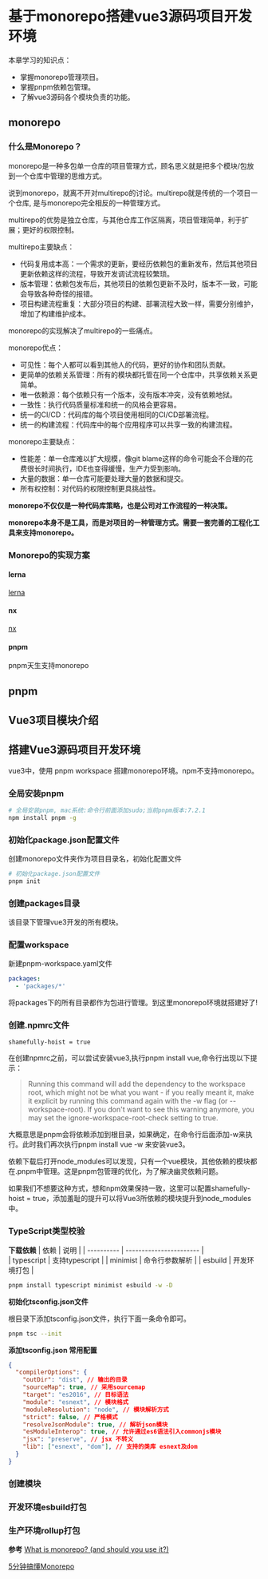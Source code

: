 # 基于monorepo搭建vue3源码项目开发环境

本章学习的知识点：
- 掌握monorepo管理项目。
- 掌握pnpm依赖包管理。
- 了解vue3源码各个模块负责的功能。

## monorepo
### 什么是Monorepo？
monorepo是一种多包单一仓库的项目管理方式，顾名思义就是把多个模块/包放到一个仓库中管理的思维方式。

说到monorepo，就离不开对multirepo的讨论。multirepo就是传统的一个项目一个仓库, 是与monorepo完全相反的一种管理方式。

multirepo的优势是独立仓库，与其他仓库工作区隔离，项目管理简单，利于扩展；更好的权限控制。

multirepo主要缺点：
- 代码复用成本高：一个需求的更新，要经历依赖包的重新发布，然后其他项目更新依赖这样的流程，导致开发调试流程较繁琐。
- 版本管理：依赖包发布后，其他项目的依赖包更新不及时，版本不一致，可能会导致各种奇怪的报错。
- 项目构建流程重复：大部分项目的构建、部署流程大致一样，需要分别维护，增加了构建维护成本。

monorepo的实现解决了multirepo的一些痛点。

monorepo优点：
- 可见性：每个人都可以看到其他人的代码，更好的协作和团队贡献。
- 更简单的依赖关系管理：所有的模块都托管在同一个仓库中，共享依赖关系更简单。
- 唯一依赖源：每个依赖只有一个版本，没有版本冲突，没有依赖地狱。
- 一致性：执行代码质量标准和统一的风格会更容易。
- 统一的CI/CD：代码库的每个项目使用相同的CI/CD部署流程。
- 统一的构建流程：代码库中的每个应用程序可以共享一致的构建流程。

monorepo主要缺点：
- 性能差：单一仓库难以扩大规模，像git blame这样的命令可能会不合理的花费很长时间执行，IDE也变得缓慢，生产力受到影响。
- 大量的数据：单一仓库可能要处理大量的数据和提交。
- 所有权控制：对代码的权限控制更具挑战性。

**monorepo不仅仅是一种代码库策略，也是公司对工作流程的一种决策。**

**monorepo本身不是工具，而是对项目的一种管理方式。需要一套完善的工程化工具来支持monorepo。**

### Monorepo的实现方案

#### lerna
[lerna](https://lerna.js.org/docs/introduction)

#### nx
[nx](https://nx.dev/getting-started/intro)

#### pnpm
pnpm天生支持monorepo

## pnpm

## Vue3项目模块介绍




## 搭建Vue3源码项目开发环境

vue3中，使用 pnpm workspace 搭建monorepo环境。npm不支持monorepo。

### 全局安装pnpm
```sh
# 全局安装pnpm, mac系统:命令行前面添加sudo;当前pnpm版本:7.2.1
npm install pnpm -g 
```

### 初始化package.json配置文件

创建monorepo文件夹作为项目目录名，初始化配置文件
```sh
# 初始化package.json配置文件
pnpm init 
```
### 创建packages目录

该目录下管理vue3开发的所有模块。

### 配置workspace

新建pnpm-workspace.yaml文件
```yaml
packages:
  - 'packages/*'
```
将packages下的所有目录都作为包进行管理。到这里monorepo环境就搭建好了!

### 创建.npmrc文件
```npmrc
shamefully-hoist = true
```
在创建npmrc之前，可以尝试安装vue3,执行pnpm install vue,命令行出现以下提示：
> Running this command will add the dependency to the workspace root, which might not be what you want - if you really meant it, make it explicit by running this command again with the -w flag (or --workspace-root). If you don't want to see this warning anymore, you may set the ignore-workspace-root-check setting to true.

大概意思是pnpm会将依赖添加到根目录，如果确定，在命令行后面添加-w来执行。此时我们再次执行pnpm install vue -w 来安装vue3。

依赖下载后打开node_modules可以发现，只有一个vue模块，其他依赖的模块都在.pnpm中管理。这是pnpm包管理的优化，为了解决幽灵依赖问题。

如果我们不想要这种方式，想和npm效果保持一致，这里可以配置shamefully-hoist = true，添加羞耻的提升可以将Vue3所依赖的模块提升到node_modules中。

### TypeScript类型校验

**下载依赖**
| 依赖  | 说明 |
| ---------- | ----------------------- |	
| typescript | 支持typescript           |
| minimist	 | 命令行参数解析            |
| esbuild	 | 开发环境打包           |


```sh
pnpm install typescript minimist esbuild -w -D
```
**初始化tsconfig.json文件**

根目录下添加tsconfig.json文件，执行下面一条命令即可。
```sh
pnpm tsc --init
```
**添加tsconfig.json 常用配置**
```json
{
  "compilerOptions": {
    "outDir": "dist", // 输出的目录
    "sourceMap": true, // 采用sourcemap
    "target": "es2016", // 目标语法
    "module": "esnext", // 模块格式
    "moduleResolution": "node", // 模块解析方式
    "strict": false, // 严格模式
    "resolveJsonModule": true, // 解析json模块
    "esModuleInterop": true, // 允许通过es6语法引入commonjs模块
    "jsx": "preserve", // jsx 不转义
    "lib": ["esnext", "dom"], // 支持的类库 esnext及dom
  }
}
```

### 创建模块

### 开发环境esbuild打包

### 生产环境rollup打包


**参考**
[What is monorepo? (and should you use it?)](https://semaphoreci.com/blog/what-is-monorepo)

[5分钟搞懂Monorepo](https://www.jianshu.com/p/c10d0b8c5581)

